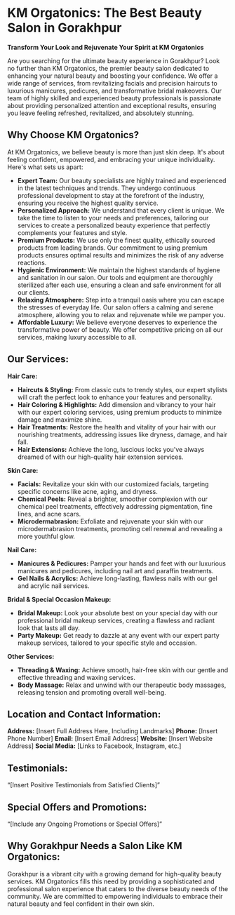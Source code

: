 # KM Orgatonics: The Best Beauty Salon in Gorakhpur

**Transform Your Look and Rejuvenate Your Spirit at KM Orgatonics**

Are you searching for the ultimate beauty experience in Gorakhpur? Look no further than KM Orgatonics, the premier beauty salon dedicated to enhancing your natural beauty and boosting your confidence.  We offer a wide range of services, from revitalizing facials and precision haircuts to luxurious manicures, pedicures, and transformative bridal makeovers. Our team of highly skilled and experienced beauty professionals is passionate about providing personalized attention and exceptional results, ensuring you leave feeling refreshed, revitalized, and absolutely stunning.

## Why Choose KM Orgatonics?

At KM Orgatonics, we believe beauty is more than just skin deep. It's about feeling confident, empowered, and embracing your unique individuality.  Here's what sets us apart:

* **Expert Team:** Our beauty specialists are highly trained and experienced in the latest techniques and trends. They undergo continuous professional development to stay at the forefront of the industry, ensuring you receive the highest quality service.
* **Personalized Approach:** We understand that every client is unique. We take the time to listen to your needs and preferences, tailoring our services to create a personalized beauty experience that perfectly complements your features and style.
* **Premium Products:** We use only the finest quality, ethically sourced products from leading brands.  Our commitment to using premium products ensures optimal results and minimizes the risk of any adverse reactions.
* **Hygienic Environment:** We maintain the highest standards of hygiene and sanitation in our salon. Our tools and equipment are thoroughly sterilized after each use, ensuring a clean and safe environment for all our clients.
* **Relaxing Atmosphere:**  Step into a tranquil oasis where you can escape the stresses of everyday life. Our salon offers a calming and serene atmosphere, allowing you to relax and rejuvenate while we pamper you.
* **Affordable Luxury:** We believe everyone deserves to experience the transformative power of beauty. We offer competitive pricing on all our services, making luxury accessible to all.


## Our Services:

**Hair Care:**

* **Haircuts & Styling:** From classic cuts to trendy styles, our expert stylists will craft the perfect look to enhance your features and personality.
* **Hair Coloring & Highlights:**  Add dimension and vibrancy to your hair with our expert coloring services, using premium products to minimize damage and maximize shine.
* **Hair Treatments:** Restore the health and vitality of your hair with our nourishing treatments, addressing issues like dryness, damage, and hair fall.
* **Hair Extensions:** Achieve the long, luscious locks you've always dreamed of with our high-quality hair extension services.


**Skin Care:**

* **Facials:**  Revitalize your skin with our customized facials, targeting specific concerns like acne, aging, and dryness.
* **Chemical Peels:**  Reveal a brighter, smoother complexion with our chemical peel treatments, effectively addressing pigmentation, fine lines, and acne scars.
* **Microdermabrasion:**  Exfoliate and rejuvenate your skin with our microdermabrasion treatments, promoting cell renewal and revealing a more youthful glow.


**Nail Care:**

* **Manicures & Pedicures:**  Pamper your hands and feet with our luxurious manicures and pedicures, including nail art and paraffin treatments.
* **Gel Nails & Acrylics:**  Achieve long-lasting, flawless nails with our gel and acrylic nail services.


**Bridal & Special Occasion Makeup:**

* **Bridal Makeup:**  Look your absolute best on your special day with our professional bridal makeup services, creating a flawless and radiant look that lasts all day.
* **Party Makeup:**  Get ready to dazzle at any event with our expert party makeup services, tailored to your specific style and occasion.


**Other Services:**

* **Threading & Waxing:**  Achieve smooth, hair-free skin with our gentle and effective threading and waxing services.
* **Body Massage:**  Relax and unwind with our therapeutic body massages, releasing tension and promoting overall well-being.


## Location and Contact Information:

**Address:** [Insert Full Address Here, Including Landmarks]
**Phone:** [Insert Phone Number]
**Email:** [Insert Email Address]
**Website:** [Insert Website Address]
**Social Media:** [Links to Facebook, Instagram, etc.]


## Testimonials:

“[Insert Positive Testimonials from Satisfied Clients]”


## Special Offers and Promotions:

“[Include any Ongoing Promotions or Special Offers]”


##  Why Gorakhpur Needs a Salon Like KM Orgatonics:

Gorakhpur is a vibrant city with a growing demand for high-quality beauty services. KM Orgatonics fills this need by providing a sophisticated and professional salon experience that caters to the diverse beauty needs of the community. We are committed to empowering individuals to embrace their natural beauty and feel confident in their own skin.




